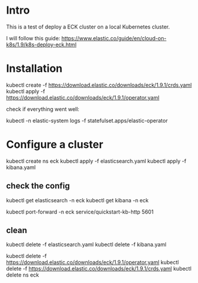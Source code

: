 # Intro
This is a test of deploy a ECK cluster on a local Kubernetes cluster.

I will follow this guide: https://www.elastic.co/guide/en/cloud-on-k8s/1.9/k8s-deploy-eck.html

# Installation
kubectl create -f https://download.elastic.co/downloads/eck/1.9.1/crds.yaml
kubectl apply -f https://download.elastic.co/downloads/eck/1.9.1/operator.yaml

check if everything went well:

kubectl -n elastic-system logs -f statefulset.apps/elastic-operator

# Configure a cluster
kubectl create ns eck
kubectl apply -f elasticsearch.yaml
kubectl apply -f kibana.yaml


## check the config
kubectl get elasticsearch -n eck
kubectl get kibana -n eck

kubectl port-forward -n eck service/quickstart-kb-http 5601


## clean
kubectl delete -f elasticsearch.yaml
kubectl delete -f kibana.yaml

kubectl delete -f https://download.elastic.co/downloads/eck/1.9.1/operator.yaml
kubectl delete -f https://download.elastic.co/downloads/eck/1.9.1/crds.yaml
kubectl delete ns eck